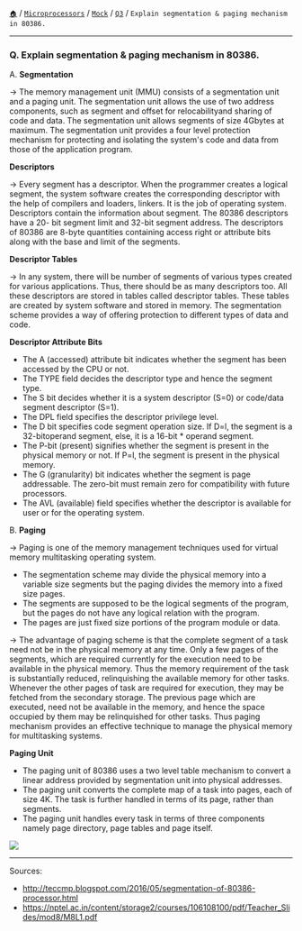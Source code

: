 [`🏠`](/) / [`Microprocessors`](/mp/) / [`Mock`](/mp/mock/) / [`Q3`](/mp/mock/q3/) / `Explain segmentation & paging mechanism in 80386.`

<hr />

### Q. Explain segmentation & paging mechanism in 80386.

A. **Segmentation**

→ The memory management unit (MMU) consists of a segmentation unit and a paging unit. 
The segmentation unit allows the use of two address components, such as segment and offset for relocabilityand sharing of code and data. 
The segmentation unit allows segments of size 4Gbytes at maximum. 
  The segmentation unit provides a four level protection mechanism for protecting and isolating the system's code and data from those of the application program.

**Descriptors**

→ Every segment has a descriptor. When the programmer creates a logical segment, the system software
creates the corresponding descriptor with the help of compilers and loaders, linkers. It is the job of
operating system. Descriptors contain the information about segment. 
The 80386 descriptors have a 20- bit segment limit and 32-bit segment address. 
The descriptors of 80386 are 8-byte quantities containing access right or attribute bits along with the base and limit of the segments.

**Descriptor Tables**

→ In any system, there will be number of segments of various types created for various applications. 
Thus, there should be as many descriptors too. All these descriptors are stored in tables called descriptor tables. 
These tables are created by system software and stored in memory. 
The segmentation scheme provides a way of offering protection to different types of data and code.

**Descriptor Attribute Bits**

- The A (accessed) attribute bit indicates whether the segment has been accessed by the CPU or not.
- The TYPE field decides the descriptor type and hence the segment type.
- The S bit decides whether it is a system descriptor (S=0) or code/data segment descriptor (S=1).
- The DPL field specifies the descriptor privilege level.
- The D bit specifies code segment operation size. If D=l, the segment is a 32-bitoperand segment, else, it is a 16-bit \* operand segment.
- The P-bit (present) signifies whether the segment is present in the physical memory or not. If P=l, the segment is present in the physical memory.
- The G (granularity) bit indicates whether the segment is page addressable. The zero-bit must remain zero for compatibility with future processors.
- The AVL (available) field specifies whether the descriptor is available for user or for the operating system.

B. **Paging**

→ Paging is one of the memory management techniques used for virtual memory multitasking operating system.
* The segmentation scheme may divide the physical memory into a variable size segments but the paging divides the memory into a fixed size pages.
* The segments are supposed to be the logical segments of the program, but the pages do not have any logical relation with the program.
* The pages are just fixed size portions of the program module or data. 

→ The advantage of paging scheme is that the complete segment of a task need not be in the physical memory at any time. 
Only a few pages of the segments, which are required currently for the execution need to be available in the physical memory. 
Thus the memory requirement of the task is substantially reduced, relinquishing the available memory for other tasks.
Whenever the other pages of task are required for execution, they may be fetched from the secondary storage.
The previous page which are executed, need not be available in the memory, and hence the space occupied by them may be relinquished for other tasks.
Thus paging mechanism provides an effective technique to manage the physical memory for multitasking systems.

**Paging Unit** 
* The paging unit of 80386 uses a two level table mechanism to convert a linear address provided by segmentation unit into physical addresses.
* The paging unit converts the complete map of a task into pages, each of size 4K. The task is further handled in terms of its page, rather than segments.
* The paging unit handles every task in terms of three components namely page directory, page tables and page itself.

![](https://i.imgur.com/50dMABk.png)

<hr />

Sources:

- http://teccmp.blogspot.com/2016/05/segmentation-of-80386-processor.html
- https://nptel.ac.in/content/storage2/courses/106108100/pdf/Teacher_Slides/mod8/M8L1.pdf

